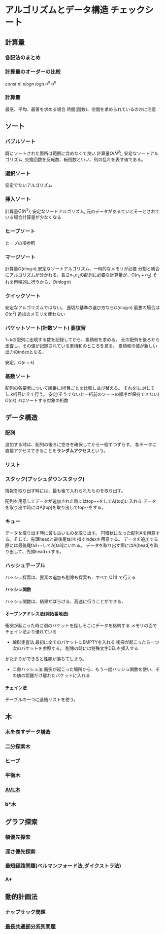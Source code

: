 # アルゴリズムとデータ構造 チェックシート

## 計算量
### 各記法のまとめ
### 計算量のオーダーの比較
$`const`$ $`n!`$ $`nlogn`$ $`logn`$ $`n^a`$ $`a^n`$
### 計算量
最悪、平均、最善を求める場合
時間(回数)、空間を求められているのかに注意
## ソート
### バブルソート
既にソートされた箇所は範囲に含めなくて良い
計算量$`O(N^2)`$, 安定なソートアルゴリズム, 交換回数を反転数、転倒数といい、列の乱れを表す値である。
### 選択ソート
安定でないアルゴリズム
### 挿入ソート
計算量$`O(N^2)`$, 安定なソートアルゴリズム, 元のデータがあるていどそーとされている場合計算量が少なくなる
### ヒープソート
ヒープの項参照
### マージソート
計算量$`O(n\log n)`$,安定なソートアルゴリズム、一時的なメモリが必要
分割と統合にアルゴリズムが分かれる。長さ$`n_1`$,$`n_2`$の配列に必要な計算量が、$`O(n_1+n_2)`$
それを再帰的に行うから、$`O(n\log n)`$
### クイックソート
安定なアルゴリズムではない。
適切な基準の選び方なら$`O(n\log n)`$
最悪の場合は$`O(n^2)`$
追加のメモリを使わない
### バケットソート(計数ソート) 要復習
1~kの配列に出現する数を記録してから、累積和を求める。
元の配列を後ろから走査し、その値が記録されている累積和のところを見る。
累積和の値が新しい出力のindexとなる。

安定。$`O(n+k)`$
### 基数ソート
配列の各要素について順番にi桁目ごとを比較し並び替える。
それをiに対して1...k桁目に全て行う。
安定(そうでないと一桁前のソートの順序が保持できない)
$`O(nk),k`$はソートする対象の桁数

## データ構造

### 配列
追加する時は、配列の後ろに空きを確保してから一個ずつずらす。
各データに直接アクセスできることを**ランダムアクセス**という。
### リスト
### スタック(プッシュダウンスタック)
情報を取り出す時には、最も後で入れられたものを取り出す。

配列を用意してデータが追加された時にはtop++をしてA[top]に入れる
データを取り出す時にはA[top]を取り出してtop--をする。

### キュー
データを取り出す時に最も古いものを取り出す。
円環状になった配列Aを用意する。そして、先頭headと最後尾tailを指すindexを用意する。
データを追加する際には最後尾tail++してA[tail]にいれる。
データを取り出す際にはA[head]を取り出して、先頭head++する。

### ハッシュテーブル
ハッシュ探索は、要素の追加も削除も探索も、すべて O(1) で行える
#### ハッシュ関数
ハッシュ関数は、結果がばらける、高速に行うことができる、
#### オープンアドレス法(開拓番地法)
衝突が起こった時に別のバケットを探しそこにデータを格納する
メモリの面でチェイン法より優れている
- 線形走査法
最初に全てのバケットにEMPTYを入れる
衝突が起こったら一つ次のバケットを参照する。
削除の時には特殊文字DELを挿入する

かたまりができると性能が落ちてしまう。
- 二重ハッシュ法
衝突が起こった場所から、もう一度ハッシュ関数を使い、その値の距離だけ離れたバケットに入れる

####  チェイン法
デーブルの一つに連結リストを使う。

## 木
### 木を表すデータ構造
### 二分探索木
### ヒープ
### 平衡木
### [AVL木](https://daeudaeu.com/avl_tree/)
### b*木

## グラフ探索
### 幅優先探索
### 深さ優先探索
### 最短経路問題(ベルマンフォード法,ダイクストラ法)
### A*

## 動的計画法
### ナップサック問題
### [最長共通部分系列問題](https://naoya-2.hatenadiary.org/entry/20090328/1238251033)

